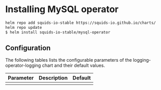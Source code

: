 # Installing MySQL operator

```bash
helm repo add squids-io-stable https://squids-io.github.io/charts/
helm repo update
$ helm install squids-io-stable/mysql-operator
```

## Configuration

The following tables lists the configurable parameters of the logging-operator-logging chart and their default values.

| Parameter                                           | Description                                                              | Default                                                    |
| --------------------------------------------------- | ------------------------------------------------------                   | ------------------------------                             |
|  |  |  |